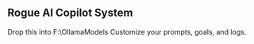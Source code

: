 ## Rogue AI Copilot System

Drop this into F:\OllamaModels
Customize your prompts, goals, and logs.
